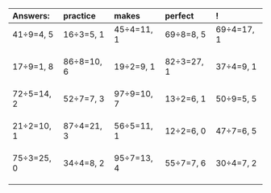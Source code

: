 | Answers: | practice | makes | perfect | ! |
| :--- | :--- | :--- | :--- | :--- |
| 41÷9=4, 5 | 16÷3=5, 1 | 45÷4=11, 1 | 69÷8=8, 5 | 69÷4=17, 1 | 
|   |   |   |   |   | 
|   |   |   |   |   | 
|   |   |   |   |   | 
| 17÷9=1, 8 | 86÷8=10, 6 | 19÷2=9, 1 | 82÷3=27, 1 | 37÷4=9, 1 | 
|   |   |   |   |   | 
|   |   |   |   |   | 
|   |   |   |   |   | 
| 72÷5=14, 2 | 52÷7=7, 3 | 97÷9=10, 7 | 13÷2=6, 1 | 50÷9=5, 5 | 
|   |   |   |   |   | 
|   |   |   |   |   | 
|   |   |   |   |   | 
| 21÷2=10, 1 | 87÷4=21, 3 | 56÷5=11, 1 | 12÷2=6, 0 | 47÷7=6, 5 | 
|   |   |   |   |   | 
|   |   |   |   |   | 
|   |   |   |   |   | 
| 75÷3=25, 0 | 34÷4=8, 2 | 95÷7=13, 4 | 55÷7=7, 6 | 30÷4=7, 2 | 
|   |   |   |   |   | 
|   |   |   |   |   | 
|   |   |   |   |   | 

